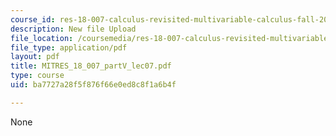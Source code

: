 ```yaml
---
course_id: res-18-007-calculus-revisited-multivariable-calculus-fall-2011
description: New file Upload
file_location: /coursemedia/res-18-007-calculus-revisited-multivariable-calculus-fall-2011/ba7727a28f5f876f66e0ed8c8f1a6b4f_MITRES_18_007_partV_lec07.pdf
file_type: application/pdf
layout: pdf
title: MITRES_18_007_partV_lec07.pdf
type: course
uid: ba7727a28f5f876f66e0ed8c8f1a6b4f

---
```

None